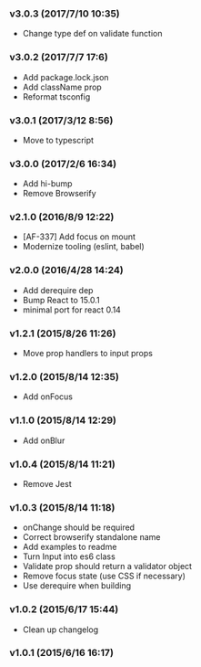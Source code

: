 ### v3.0.3	(2017/7/10 10:35)
* Change type def on validate function

### v3.0.2	(2017/7/7 17:6)
* Add package.lock.json
* Add className prop
* Reformat tsconfig

### v3.0.1	(2017/3/12 8:56)
* Move to typescript

### v3.0.0	(2017/2/6 16:34)
* Add hi-bump
* Remove Browserify

### v2.1.0	(2016/8/9 12:22)
* [AF-337] Add focus on mount
* Modernize tooling (eslint, babel)

### v2.0.0	(2016/4/28 14:24)
* Add derequire dep
* Bump React to 15.0.1
* minimal port for react 0.14

### v1.2.1	(2015/8/26 11:26)
* Move prop handlers to input props

### v1.2.0	(2015/8/14 12:35)
* Add onFocus

### v1.1.0	(2015/8/14 12:29)
* Add onBlur

### v1.0.4	(2015/8/14 11:21)
* Remove Jest

### v1.0.3	(2015/8/14 11:18)
* onChange should be required
* Correct browserify standalone name
* Add examples to readme
* Turn Input into es6 class
* Validate prop should return a validator object
* Remove focus state (use CSS if necessary)
* Use derequire when building

### v1.0.2	(2015/6/17 15:44)
* Clean up changelog

### v1.0.1	(2015/6/16 16:17)